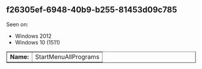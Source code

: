 ## f26305ef-6948-40b9-b255-81453d09c785

Seen on:
* Windows 2012
* Windows 10 (1511)

<table border="1" class="docutils">
  <tbody>
    <tr>
      <td><b>Name:</b></td>
      <td>StartMenuAllPrograms</td>
    </tr>
  </tbody>
</table>

